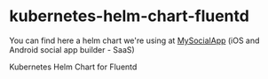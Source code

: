 # kubernetes-helm-chart-fluentd

You can find here a helm chart we're using at [MySocialApp](https://mysocialapp.io) (iOS and Android social app builder - SaaS)

Kubernetes Helm Chart for Fluentd
